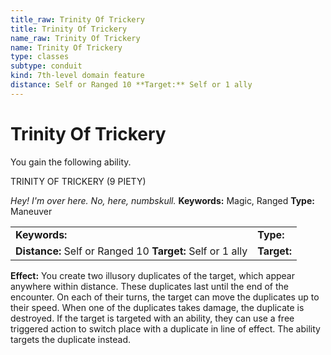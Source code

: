 ```yaml
---
title_raw: Trinity Of Trickery
title: Trinity Of Trickery
name_raw: Trinity Of Trickery
name: Trinity Of Trickery
type: classes
subtype: conduit
kind: 7th-level domain feature
distance: Self or Ranged 10 **Target:** Self or 1 ally
---
```


# Trinity Of Trickery

You gain the following ability.

TRINITY OF TRICKERY (9 PIETY)

*Hey! I'm over here. No, here, numbskull.* **Keywords:** Magic, Ranged **Type:** Maneuver

|                                                            |             |
| :--------------------------------------------------------- | :---------- |
| **Keywords:**                                              | **Type:**   |
| **Distance:** Self or Ranged 10 **Target:** Self or 1 ally | **Target:** |

**Effect:** You create two illusory duplicates of the target, which appear anywhere within distance. These duplicates last until the end of the encounter. On each of their turns, the target can move the duplicates up to their speed. When one of the duplicates takes damage, the duplicate is destroyed. If the target is targeted with an ability, they can use a free triggered action to switch place with a duplicate in line of effect. The ability targets the duplicate instead.
